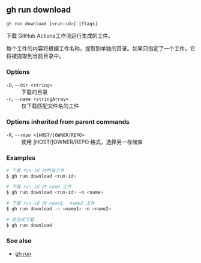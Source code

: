 ## gh run download

```
gh run download [<run-id>] [flags]
```

下载 GitHub Actions工作流运行生成的工件。

每个工件的内容将根据工件名称，提取到单独的目录。如果只指定了一个工件，它将被提取到当前目录中。

### Options

<dl class="flags">
	<dt><code>-D</code>, <code>--dir &lt;string&gt;</code></dt>
	<dd>下载的目录</dd>

<dt><code>-n</code>, <code>--name &lt;stringArray&gt;</code></dt>
<dd>仅下载匹配文件名的工件</dd>

</dl>

### Options inherited from parent commands

<dl class="flags">
	<dt><code>-R</code>, <code>--repo &lt;[HOST/]OWNER/REPO&gt;</code></dt>
	<dd>使用 [HOST/]OWNER/REPO 格式，选择另一存储库</dd>
</dl>

### Examples

```bash
# 下载 run-id 的所有工件
$ gh run download <run-id>

# 下载 run-id 的 name 工件
$ gh run download <run-id> -n <name>

# 下载 run-id 的 name1， name2 工件
$ gh run download -n <name1> -n <name2>

# 交互式下载
$ gh run download
```

### See also

- [gh run](./gh_run.zh.md)
